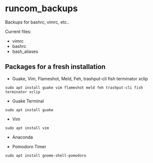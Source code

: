 # runcom_backups
Backups for bashrc, vimrc, etc..

Current files:
* vimrc
* bashrc
* bash_aliases

## Packages for a fresh installation

* Guake, Vim, Flameshot, Meld, Feh, trashput-cli fish terminator xclip

```
sudo apt install guake vim flameshot meld feh trashput-cli fish terminator xclip
```

* Guake Terminal
```
sudo apt install guake
```

* Vim
```
sudo apt install vim
```

* Anaconda

* Pomodoro Timer
```
sudo apt install gnome-shell-pomodoro
```
